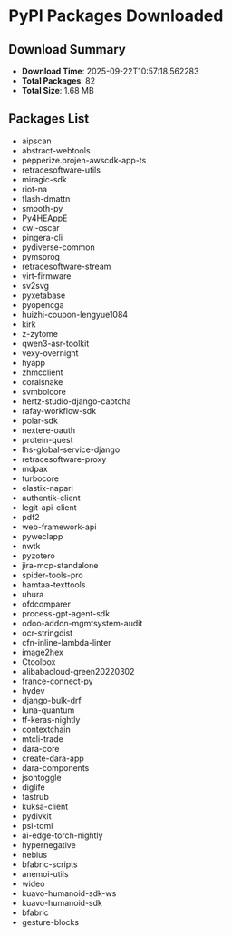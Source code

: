 # PyPI Packages Downloaded

## Download Summary
- **Download Time**: 2025-09-22T10:57:18.562283
- **Total Packages**: 82
- **Total Size**: 1.68 MB

## Packages List
- aipscan
- abstract-webtools
- pepperize.projen-awscdk-app-ts
- retracesoftware-utils
- miragic-sdk
- riot-na
- flash-dmattn
- smooth-py
- Py4HEAppE
- cwl-oscar
- pingera-cli
- pydiverse-common
- pymsprog
- retracesoftware-stream
- virt-firmware
- sv2svg
- pyxetabase
- pyopencga
- huizhi-coupon-lengyue1084
- kirk
- z-zytome
- qwen3-asr-toolkit
- vexy-overnight
- hyapp
- zhmcclient
- coralsnake
- svmbolcore
- hertz-studio-django-captcha
- rafay-workflow-sdk
- polar-sdk
- nextere-oauth
- protein-quest
- lhs-global-service-django
- retracesoftware-proxy
- mdpax
- turbocore
- elastix-napari
- authentik-client
- legit-api-client
- pdf2
- web-framework-api
- pyweclapp
- nwtk
- pyzotero
- jira-mcp-standalone
- spider-tools-pro
- hamtaa-texttools
- uhura
- ofdcomparer
- process-gpt-agent-sdk
- odoo-addon-mgmtsystem-audit
- ocr-stringdist
- cfn-inline-lambda-linter
- image2hex
- Ctoolbox
- alibabacloud-green20220302
- france-connect-py
- hydev
- django-bulk-drf
- luna-quantum
- tf-keras-nightly
- contextchain
- mtcli-trade
- dara-core
- create-dara-app
- dara-components
- jsontoggle
- diglife
- fastrub
- kuksa-client
- pydivkit
- psi-toml
- ai-edge-torch-nightly
- hypernegative
- nebius
- bfabric-scripts
- anemoi-utils
- wideo
- kuavo-humanoid-sdk-ws
- kuavo-humanoid-sdk
- bfabric
- gesture-blocks
